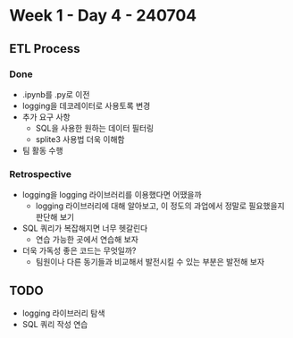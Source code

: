 # Week 1 - Day 4 - 240704

## ETL Process
### Done
- .ipynb를 .py로 이전
- logging을 데코레이터로 사용토록 변경
- 추가 요구 사항
    - SQL을 사용한 원하는 데이터 필터링
    - splite3 사용법 더욱 이해함
- 팀 활동 수행

### Retrospective
- logging을 logging 라이브러리를 이용했다면 어땠을까
    - logging 라이브러리에 대해 알아보고, 이 정도의 과업에서 정말로 필요했을지 판단해 보기
- SQL 쿼리가 복잡해지면 너무 헷갈린다
    - 연습 가능한 곳에서 연습해 보자
- 더욱 가독성 좋은 코드는 무엇일까?
    - 팀원이나 다른 동기들과 비교해서 발전시킬 수 있는 부분은 발전해 보자

## TODO
- logging 라이브러리 탐색
- SQL 쿼리 작성 연습